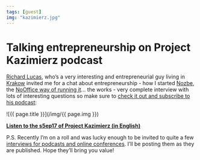 ```yaml
---
tags: [guest]
img: "kazimierz.jpg"
---
```


# Talking entrepreneurship on Project Kazimierz podcast

[Richard Lucas](http://www.richardlucas.com/a-blog-about-entrepreneurship-the-promotion-of-entrepreneurship-tedx-and-other-great-ideas/), who’s a very interesting and entrepreneurial guy living in [Krakow](https://en.m.wikipedia.org/wiki/Kraków) invited me for a chat about entrepreneurship - how I started [Nozbe][n], the [NoOffice way of running it](/tag/nooffice)... the works - very complete interview with lots of interesting questions so make sure to [check it out and subscribe to his podcast][kaz]:

<!--More-->

![{{ page.title }}](/img/{{ page.img }})

**[Listen to the s5ep17 of Project Kazimierz (in English)][kaz]**

P.S. Recently I’m on a roll and was lucky enough to be invited to quite a few [interviews for podcasts and online conferences](/tag/guest). I’ll be posting them as they are published. Hope they’ll bring you value!

[kaz]: https://projectkazimierz.com/michael-sliwinski/

[n]: https://nozbe.com/
[p]: https://thepodcast.fm/